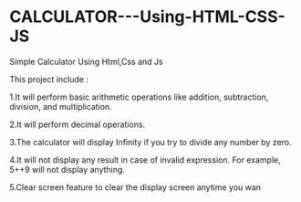 # CALCULATOR---Using-HTML-CSS-JS
Simple Calculator Using Html,Css and Js

This project include :

1.It will perform basic arithmetic operations like addition, subtraction, division, and multiplication.

2.It will perform decimal operations.

3.The calculator will display Infinity if you try to divide any number by zero.

4.It will not display any result in case of invalid expression. For example, 5++9 will not display anything.

5.Clear screen feature to clear the display screen anytime you wan
